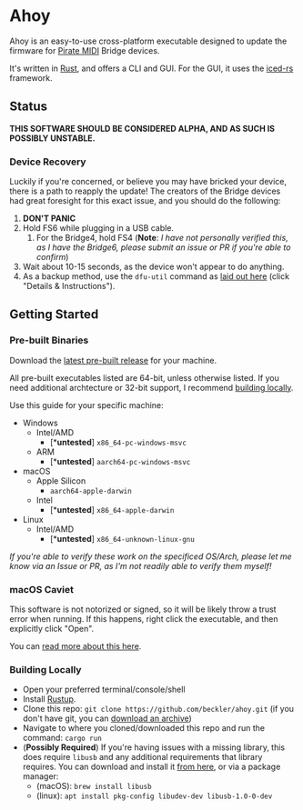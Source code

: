 # Ahoy

Ahoy is an easy-to-use cross-platform executable designed to update the firmware for [Pirate MIDI](https://www.piratemidi.com) Bridge devices.
 
It's written in [Rust](https://www.rust-lang.org), and offers a CLI and GUI. For the GUI, it uses the [iced-rs](https://github.com/iced-rs/iced) framework.

## Status

**THIS SOFTWARE SHOULD BE CONSIDERED ALPHA, AND AS SUCH IS POSSIBLY UNSTABLE.**
 
### Device Recovery 

Luckily if you're concerned, or believe you may have bricked your device, there is a path to reapply the update! The creators of the Bridge devices had great foresight for this exact issue, and you should do the following:

1. **DON'T PANIC**
2. Hold FS6 while plugging in a USB cable.
    1. For the Bridge4, hold FS4 (**Note**: _I have not personally verified this, as I have the Bridge6, please submit an issue or PR if you're able to confirm_) 
3. Wait about 10-15 seconds, as the device won't appear to do anything.
4. As a backup method, use the `dfu-util` command as [laid out here](https://learn.piratemidi.com/software/downloads) (click "Details & Instructions").

## Getting Started

### Pre-built Binaries

Download the [latest pre-built release](https://github.com/beckler/ahoy/releases/latest) for your machine.

All pre-built executables listed are 64-bit, unless otherwise listed. If you need additional archtecture or 32-bit support, I recommend [building locally](#building-locally).

Use this guide for your specific machine:
- Windows
  - Intel/AMD
    -  [***untested**] `x86_64-pc-windows-msvc`
  - ARM
    - [***untested**] `aarch64-pc-windows-msvc`
- macOS
  - Apple Silicon 
    - `aarch64-apple-darwin`
  - Intel
    - [***untested**] `x86_64-apple-darwin`
- Linux
  - Intel/AMD
    - [***untested**] `x86_64-unknown-linux-gnu`

_If you're able to verify these work on the specificed OS/Arch, please let me know via an Issue or PR, as I'm not readily able to verify them myself!_

### macOS Caviet

This software is not notorized or signed, so it will be likely throw a trust error when running.
If this happens, right click the executable, and then explicitly click "Open".

You can [read more about this here](https://support.apple.com/en-us/HT202491).

### Building Locally

- Open your preferred terminal/console/shell
- Install [Rustup](https://rustup.rs/).
- Clone this repo: `git clone https://github.com/beckler/ahoy.git` (if you don't have git, you can [download an archive](https://github.com/beckler/ahoy/archive/refs/heads/main.zip))
- Navigate to where you cloned/downloaded this repo and run the command: `cargo run`
- (**Possibly Required**) If you're having issues with a missing library, this does require `libusb` and any additional requirements that library requires. You can download and install it [from here](https://libusb.info/), or via a package manager:
  - (macOS): `brew install libusb`
  - (linux): `apt install pkg-config libudev-dev libusb-1.0-0-dev`

